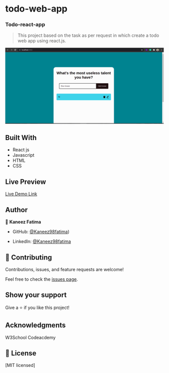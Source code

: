 # todo-web-app
### Todo-react-app

> This project based on the task as per request in which create a todo web app using react.js.

![screenshot](screenshot.png)


## Built With

- React js
- Javascript
- HTML
- CSS

## Live Preview 

[Live Demo Link](https://kaneez98fatima.github.io/todo-web-app/)


## Author

👤 **Kaneez Fatima**

- GitHub: [@Kaneez98fatima](https://github.com/Kaneez98Fatima))

- LinkedIn: [@Kaneez98fatima](https://www.linkedin.com/in/kaneez-fatima-0a86601b3)

## 🤝 Contributing

Contributions, issues, and feature requests are welcome!

Feel free to check the [issues page](../../issues/).

## Show your support

Give a ⭐️ if you like this project!

## Acknowledgments

W3School
Codeacdemy

## 📝 License

[MIT licensed]

